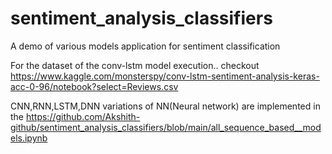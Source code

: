 # sentiment_analysis_classifiers
A demo of various models application for sentiment classification

For the dataset of the conv-lstm model execution.. checkout https://www.kaggle.com/monsterspy/conv-lstm-sentiment-analysis-keras-acc-0-96/notebook?select=Reviews.csv

CNN,RNN,LSTM,DNN variations of NN(Neural network) are implemented in the https://github.com/Akshith-github/sentiment_analysis_classifiers/blob/main/all_sequence_based__models.ipynb
